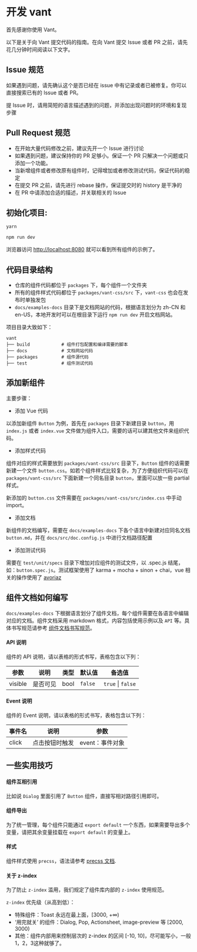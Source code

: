 # 开发 vant

首先感谢你使用 Vant。

以下是关于向 Vant 提交代码的指南。在向 Vant 提交 Issue 或者 PR 之前，请先花几分钟时间阅读以下文字。

## Issue 规范
如果遇到问题，请先确认这个是否已经在 issue 中有记录或者已被修复。你可以直接搜索已有的 Issue 或者 PR。

提 Issue 时，请用简短的语言描述遇到的问题，并添加出现问题时的环境和复现步骤

## Pull Request 规范
- 在开始大量代码修改之前，建议先开一个 Issue 进行讨论
- 如果遇到问题，建议保持你的 PR 足够小。保证一个 PR 只解决一个问题或只添加一个功能。
- 当新增组件或者修改原有组件时，记得增加或者修改测试代码，保证代码的稳定
- 在提交 PR 之前，请先进行 rebase 操作，保证提交时的 history 是干净的
- 在 PR 中请添加合适的描述，并关联相关的 Issue

## 初始化项目:

```bash
yarn

npm run dev
```

浏览器访问 [http://localhost:8080](http://localhost:8080) 就可以看到所有组件的示例了。

## 代码目录结构

- 仓库的组件代码都位于 `packages` 下，每个组件一个文件夹
- 所有的组件样式代码都位于 `packages/vant-css/src` 下，`vant-css` 也会在发布时单独发包
- `docs/examples-docs` 目录下是文档网站的代码，根据语言划分为 zh-CN 和 en-US，本地开发时可以在根目录下运行 `npm run dev` 开启文档网站。

项目目录大致如下：

```
vant
├── build            # 组件打包配置和编译需要的脚本
├── docs             # 文档网站代码
├── packages         # 组件源代码
├── test             # 组件测试代码
```

## 添加新组件

主要步骤：

- 添加 Vue 代码

以添加新组件 `Button` 为例，首先在 `packages` 目录下新建目录 `button`，用 `index.js` 或者 `index.vue` 文件做为组件入口，需要的话可以建其他文件来组织代码。

- 添加样式代码

组件对应的样式需要放到 `packages/vant-css/src` 目录下，`Button` 组件的话需要新建一个文件 `button.css`。如若个组件样式比较复杂，为了方便组织代码可以在 `packages/vant-css/src` 下面新建一个同名目录 `button`，里面可以放一些 partial 样式。

新添加的 `button.css` 文件需要在 `packages/vant-css/src/index.css` 中手动 import。

- 添加文档

新组件的文档编写，需要在 `docs/examples-docs` 下各个语言中新建对应同名文档 `button.md`，并在 `docs/src/doc.config.js` 中进行文档路径配置

- 添加测试代码

需要在 `test/unit/specs` 目录下增加对应组件的测试文件，以 .spec.js 结尾，如：`button.spec.js`。测试框架使用了 karma + mocha + sinon + chai，vue 相关的操作使用了 [avoriaz](https://github.com/eddyerburgh/avoriaz)


## 组件文档如何编写

`docs/examples-docs` 下根据语言划分了组件文档，每个组件需要在各语言中编辑对应的文档。组件文档采用 markdown 格式，内容包括使用示例以及 `API` 等。具体书写规范请参考 [组件文档书写规范](./markdown.md)。

#### API 说明

组件的 API 说明，请以表格的形式书写，表格包含以下列：

| 参数         |   说明         | 类型     | 默认值      | 备选值            |
| ------------ | ------------- | -------- | ---------- | ----------------- |
| visible      | 是否可见       | bool     |  `false` | `true` \| `false` |

#### Event 说明

组件的 Event 说明，请以表格的形式书写，表格包含以下列：

| 事件名       | 说明      | 参数       |
|-----------|-----------|-----------|
| click | 点击按钮时触发 | event：事件对象 |

## 一些实用技巧

#### 组件互相引用

比如说 `Dialog` 里面引用了 `Button` 组件，直接写相对路径引用即可。

#### 组件导出

为了统一管理，每个组件只能通过 `export default` 一个东西，如果需要导出多个变量，请把其余变量挂载在 `export default` 的变量上。

#### 样式

组件样式使用 `precss`，语法请参考 [precss 文档](https://github.com/jonathantneal/precss).

#### 关于 z-index

为了防止 `z-index` 滥用，我们规定了组件库内部的 `z-index` 使用规范。

`z-index` 优先级（从高到低）：

* 特殊组件：Toast 永远在最上面，[3000, +∞)
* ‘用完就关’ 的组件：Dialog, Pop, Actionsheet, image-preview 等 [2000, 3000)
* 其他：组件内部用来控制层次的 z-index 的区间 [-10, 10]，尽可能写小，一般1，2，3这种就够了。
